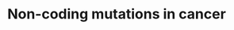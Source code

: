 ---
layout: default
modal-id: 2014_nat_gen
img: wgs.png
alt: image-alt
title: Non-coding mutations in cancer
category: Cancer genomics, Non-coding
description: Cancer primarily develops because of somatic alterations in the genome. However, the non-protein-coding genome, comprising more than 98% of the human genome, remains mostly uncharted in cancer genomics. We have previously analyzed complete genome sequences of 863 human tumors from The Cancer Genome Atlas and other sources to systematically identify noncoding regions that are frequently mutated in cancer (<a class="txt" href="http://www.ncbi.nlm.nih.gov/pubmed/25261935">Weinhold & Jacobsen, et al. (2014)</a>). We are further developing and applying new frequency- and sequence-based approaches to comprehensively scan cancer genome for noncoding mutations with potential regulatory impact (e.g. <a class="txt" href="http://www.ncbi.nlm.nih.gov/pubmed/28408461">Hu et al. 2017</a> and Guo et al. 2018).
---